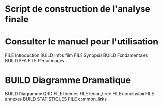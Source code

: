 # Script de construction de l'analyse finale
# Consulter le manuel pour l'utilisation
FILE Introduction
BUILD Infos film
FILE Synopsis
BUILD Fondamentales
BUILD PFA
FILE Personnages
# BUILD Diagramme Dramatique
BUILD Diagramme QRD
FILE themes
FILE lecon_tiree
FILE conclusion
FILE annexes
BUILD STATISTIQUES
FILE common_links
